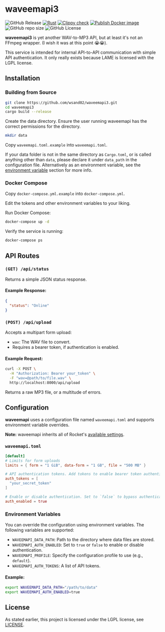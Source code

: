 # waveemapi3
![GitHub Release](https://img.shields.io/github/v/release/wsand02/waveemapi3)
[![Rust](https://github.com/wsand02/waveemapi3/actions/workflows/rust.yml/badge.svg)](https://github.com/wsand02/waveemapi3/actions/workflows/rust.yml)
[![Clippy check](https://github.com/wsand02/waveemapi3/actions/workflows/clippy.yml/badge.svg)](https://github.com/wsand02/waveemapi3/actions/workflows/clippy.yml)
[![Publish Docker image](https://github.com/wsand02/waveemapi3/actions/workflows/docker-publish.yml/badge.svg)](https://hub.docker.com/r/wsand02/waveemapi3)
![GitHub repo size](https://img.shields.io/github/repo-size/wsand02/waveemapi3)
![GitHub License](https://img.shields.io/github/license/wsand02/waveemapi3)

**waveemapi3** is yet another WAV-to-MP3 API, but at least it's not an FFmpeg wrapper. (I wish it was at this point 😭😭).

This service is intended for internal API-to-API communication with simple API authentication. It only really exists because LAME is licensed with the LGPL license.

## Installation

### Building from Source

```bash
git clone https://github.com/wsand02/waveemapi3.git
cd waveemapi3
cargo build --release
```

Create the data directory. Ensure the user running waveemapi has the correct permissions for the directory.

```bash
mkdir data
```

Copy `waveemapi.toml.example` into `waveemapi.toml`.

If your data folder is not in the same directory as `Cargo.toml`, or is called anything other than `data`, please declare it under `data_path` in the configuration file. Alternatively as an environment variable, see the [environment variable](#environment-variables) section for more info.

### Docker Compose

Copy `docker-compose.yml.example` into `docker-compose.yml`.

Edit the tokens and other environment variables to your liking.

Run Docker Compose:

```bash
docker-compose up -d
```

Verify the service is running:

```bash
docker-compose ps
```

## API Routes

### `(GET) /api/status`

Returns a simple JSON status response.

#### Example Response:

```json
{
  "status": "Online"
}
```

### `(POST) /api/upload`

Accepts a multipart form upload:
- `wav`: The WAV file to convert.
- Requires a bearer token, if authentication is enabled.

#### Example Request:

```bash
curl -X POST \
  -H "Authorization: Bearer your_token" \
  -F "wav=@path/to/file.wav" \
  http://localhost:8000/api/upload
```

Returns a raw MP3 file, or a multitude of errors.

## Configuration

**waveemapi** uses a configuration file named `waveemapi.toml` and supports environment variable overrides.

**Note:** waveemapi inherits all of Rocket's [available settings](https://rocket.rs/guide/v0.5/configuration/#configuration).

### `waveemapi.toml`

```toml
[default]
# Limits for form uploads
limits = { form = "1 GiB", data-form = "1 GB", file = "500 MB" }

# API authentication tokens. Add tokens to enable bearer token authentication.
auth_tokens = [
  "your_secret_token"
]

# Enable or disable authentication. Set to `false` to bypass authentication.
auth_enabled = true
```

### Environment Variables

You can override the configuration using environment variables. The following variables are supported:

- `WAVEEMAPI_DATA_PATH`: Path to the directory where data files are stored.
- `WAVEEMAPI_AUTH_ENABLED`: Set to `true` or `false` to enable or disable authentication.
- `WAVEEMAPI_PROFILE`: Specify the configuration profile to use (e.g., `default`).
- `WAVEEMAPI_AUTH_TOKENS`: A list of API tokens.

#### Example:

```bash
export WAVEEMAPI_DATA_PATH="/path/to/data"
export WAVEEMAPI_AUTH_ENABLED=true
```

## License

As stated earlier, this project is licensed under the LGPL license, see [LICENSE](LICENSE).
